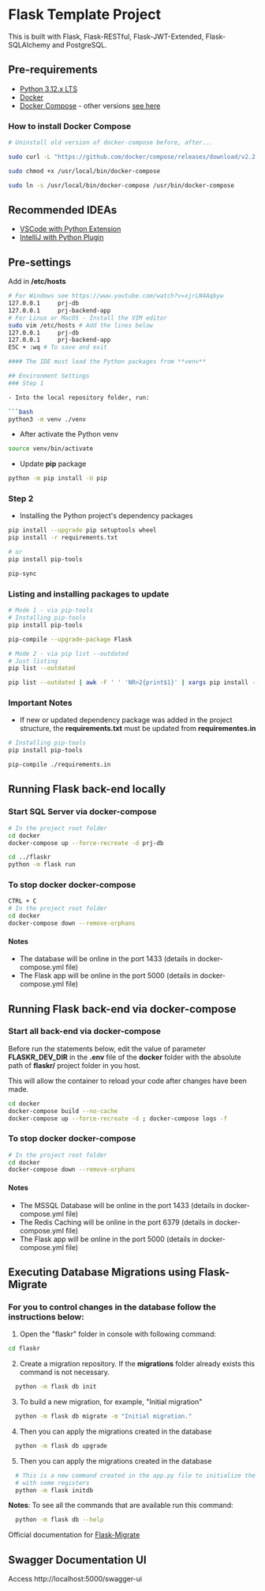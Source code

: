 # Flask Template Project

This is built with Flask, Flask-RESTful, Flask-JWT-Extended, Flask-SQLAlchemy and PostgreSQL.

## Pre-requirements
- [Python 3.12.x LTS](https://www.python.org/downloads/)
- [Docker](https://docs.docker.com/get-docker/)
- [Docker Compose](https://docs.docker.com/compose/install/) - other versions [see here](https://github.com/docker/compose/releases)

### How to install Docker Compose
```bash
# Uninstall old version of docker-compose before, after...

sudo curl -L "https://github.com/docker/compose/releases/download/v2.2.3/docker-compose-linux-x86_64" -o /usr/local/bin/docker-compose

sudo chmod +x /usr/local/bin/docker-compose

sudo ln -s /usr/local/bin/docker-compose /usr/bin/docker-compose
```

## Recommended IDEAs
 - [VSCode with Python Extension](https://marketplace.visualstudio.com/items?itemName=ms-python.python)
 - [IntelliJ with Python Plugin](https://plugins.jetbrains.com/plugin/631-python)

 ## Pre-settings

  Add in **/etc/hosts**
  ```bash
  # For Windows see https://www.youtube.com/watch?v=xjrLN4Aqbyw
  127.0.0.1     prj-db
  127.0.0.1     prj-backend-app
  # For Linux or MacOS - Install the VIM editor
  sudo vim /etc/hosts # Add the lines below
  127.0.0.1     prj-db
  127.0.0.1     prj-backend-app
  ESC + :wq # To save and exit

#### The IDE must load the Python packages from **venv**

## Environment Settings
### Step 1

- Into the local repository folder, run:

```bash
python3 -m venv ./venv
```

- After activate the Python venv

```bash
source venv/bin/activate
```

- Update **pip** package

```bash
python -m pip install -U pip
```

### Step 2

- Installing the Python project's dependency packages

```bash
pip install --upgrade pip setuptools wheel
pip install -r requirements.txt

# or
pip install pip-tools

pip-sync

```

### Listing and installing packages to update
```bash
# Mode 1 - via pip-tools
# Installing pip-tools
pip install pip-tools

pip-compile --upgrade-package Flask

# Mode 2 - via pip list --outdated
# Just listing
pip list --outdated

pip list --outdated | awk -F ' ' 'NR>2{print$1}' | xargs pip install --upgrade
```

### Important Notes
- If new or updated dependency package was added in the project structure, the **requirements.txt** must be updated from **requirementes.in**

```bash
# Installing pip-tools
pip install pip-tools

pip-compile ./requirements.in
```

## Running Flask back-end locally

### Start SQL Server via docker-compose

```bash
# In the project root folder
cd docker
docker-compose up --force-recreate -d prj-db

cd ../flaskr
python -m flask run
```

### To stop docker docker-compose

```bash
CTRL + C
# In the project root folder
cd docker
docker-compose down --remove-orphans
```

#### Notes
- The database will be online in the port 1433 (details in docker-compose.yml file)
- The Flask app will be online in the port 5000 (details in docker-compose.yml file)

## Running Flask back-end via docker-compose

### Start all back-end via docker-compose
Before run the statements below, edit the value of parameter
**FLASKR_DEV_DIR** in the **.env** file of the **docker** folder with the
absolute path of **flaskr/** project folder in you host.

This will allow the container to reload your code after changes have been made.

```bash
cd docker
docker-compose build --no-cache
docker-compose up --force-recreate -d ; docker-compose logs -f
```

### To stop docker docker-compose

```bash
# In the project root folder
cd docker
docker-compose down --remove-orphans
```

#### Notes
- The MSSQL Database will be online in the port 1433 (details in docker-compose.yml file)
- The Redis Caching will be online in the port 6379 (details in docker-compose.yml file)
- The Flask app will be online in the port 5000 (details in docker-compose.yml file)
## Executing Database Migrations using Flask-Migrate

### For you to control changes in the database follow the instructions below:
  
  1. Open the "flaskr" folder in console with following command:
  ```bash
  cd flaskr
  ```

  2. Create a migration repository. If the **migrations** folder already exists this command is not necessary.
  ```bash
    python -m flask db init
  ```
  3. To build a new migration, for example, "Initial migration"
  ```bash
    python -m flask db migrate -m "Initial migration."
  ```

  4. Then you can apply the migrations created in the database
  ```bash
    python -m flask db upgrade
  ```

  5. Then you can apply the migrations created in the database
  ```bash
    # This is a new command created in the app.py file to initialize the tables 
    # with some registers
    python -m flask initdb
  ```

**Notes**: To see all the commands that are available run this command:
  ```bash
    python -m flask db --help
  ```

  Official documentation for [Flask-Migrate](https://flask-migrate.readthedocs.io/en/latest/)

## Swagger Documentation UI

Access http://localhost:5000/swagger-ui
